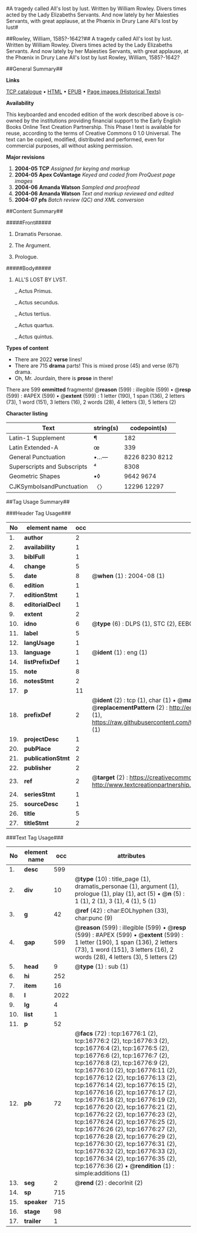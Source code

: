 #A tragedy called All's lost by lust. Written by William Rowley. Divers times acted by the Lady Elizabeths Servants. And now lately by her Maiesties Servants, with great applause, at the Phœnix in Drury Lane All's lost by lust#

##Rowley, William, 1585?-1642?##
A tragedy called All's lost by lust. Written by William Rowley. Divers times acted by the Lady Elizabeths Servants. And now lately by her Maiesties Servants, with great applause, at the Phœnix in Drury Lane
All's lost by lust
Rowley, William, 1585?-1642?

##General Summary##

**Links**

[TCP catalogue](http://www.ota.ox.ac.uk/tcp/)  • 
[HTML](http://tei.it.ox.ac.uk/tcp/Texts-HTML/free/A11/A11155.html)  • 
[EPUB](http://tei.it.ox.ac.uk/tcp/Texts-EPUB/free/A11/A11155.epub) • 
[Page images (Historical Texts)](https://data.historicaltexts.jisc.ac.uk/view?pubId=eebo-99851502e&pageId=eebo-99851502e-16776-1)

**Availability**

This keyboarded and encoded edition of the
	       work described above is co-owned by the institutions
	       providing financial support to the Early English Books
	       Online Text Creation Partnership. This Phase I text is
	       available for reuse, according to the terms of Creative
	       Commons 0 1.0 Universal. The text can be copied,
	       modified, distributed and performed, even for
	       commercial purposes, all without asking permission.

**Major revisions**

1. __2004-05__ __TCP__ *Assigned for keying and markup*
1. __2004-05__ __Apex CoVantage__ *Keyed and coded from ProQuest page images*
1. __2004-06__ __Amanda Watson__ *Sampled and proofread*
1. __2004-06__ __Amanda Watson__ *Text and markup reviewed and edited*
1. __2004-07__ __pfs__ *Batch review (QC) and XML conversion*

##Content Summary##

#####Front#####

1. Dramatis Personae.

1. The Argument.

1. Prologue.

#####Body#####

1. ALL'S LOST BY LVST.

    _ Actus Primus.

    _ Actus secundus.

    _ Actus tertius.

    _ Actus quartus.

    _ Actus quintus.

**Types of content**

  * There are 2022 **verse** lines!
  * There are 715 **drama** parts! This is mixed prose (45) and verse (671) drama.
  * Oh, Mr. Jourdain, there is **prose** in there!

There are 599 **ommitted** fragments! 
 @__reason__ (599) : illegible (599)  •  @__resp__ (599) : #APEX (599)  •  @__extent__ (599) : 1 letter (190), 1 span (136), 2 letters (73), 1 word (151), 3 letters (16), 2 words (28), 4 letters (3), 5 letters (2)

**Character listing**


|Text|string(s)|codepoint(s)|
|---|---|---|
|Latin-1 Supplement|¶|182|
|Latin Extended-A|œ|339|
|General Punctuation|•…—|8226 8230 8212|
|Superscripts             and Subscripts|⁴|8308|
|Geometric Shapes|▪◊|9642 9674|
|CJKSymbolsandPunctuation|〈〉|12296 12297|

##Tag Usage Summary##

###Header Tag Usage###

|No|element name|occ|attributes|
|---|---|---|---|
|1.|__author__|2||
|2.|__availability__|1||
|3.|__biblFull__|1||
|4.|__change__|5||
|5.|__date__|8| @__when__ (1) : 2004-08 (1)|
|6.|__edition__|1||
|7.|__editionStmt__|1||
|8.|__editorialDecl__|1||
|9.|__extent__|2||
|10.|__idno__|6| @__type__ (6) : DLPS (1), STC (2), EEBO-CITATION (1), PROQUEST (1), VID (1)|
|11.|__label__|5||
|12.|__langUsage__|1||
|13.|__language__|1| @__ident__ (1) : eng (1)|
|14.|__listPrefixDef__|1||
|15.|__note__|8||
|16.|__notesStmt__|2||
|17.|__p__|11||
|18.|__prefixDef__|2| @__ident__ (2) : tcp (1), char (1)  •  @__matchPattern__ (2) : ([0-9\-]+):([0-9IVX]+) (1), (.+) (1)  •  @__replacementPattern__ (2) : http://eebo.chadwyck.com/downloadtiff?vid=$1&page=$2 (1), https://raw.githubusercontent.com/textcreationpartnership/Texts/master/tcpchars.xml#$1 (1)|
|19.|__projectDesc__|1||
|20.|__pubPlace__|2||
|21.|__publicationStmt__|2||
|22.|__publisher__|2||
|23.|__ref__|2| @__target__ (2) : https://creativecommons.org/publicdomain/zero/1.0/ (1), http://www.textcreationpartnership.org/docs/. (1)|
|24.|__seriesStmt__|1||
|25.|__sourceDesc__|1||
|26.|__title__|5||
|27.|__titleStmt__|2||


###Text Tag Usage###

|No|element name|occ|attributes|
|---|---|---|---|
|1.|__desc__|599||
|2.|__div__|10| @__type__ (10) : title_page (1), dramatis_personae (1), argument (1), prologue (1), play (1), act (5)  •  @__n__ (5) : 1 (1), 2 (1), 3 (1), 4 (1), 5 (1)|
|3.|__g__|42| @__ref__ (42) : char:EOLhyphen (33), char:punc (9)|
|4.|__gap__|599| @__reason__ (599) : illegible (599)  •  @__resp__ (599) : #APEX (599)  •  @__extent__ (599) : 1 letter (190), 1 span (136), 2 letters (73), 1 word (151), 3 letters (16), 2 words (28), 4 letters (3), 5 letters (2)|
|5.|__head__|9| @__type__ (1) : sub (1)|
|6.|__hi__|252||
|7.|__item__|16||
|8.|__l__|2022||
|9.|__lg__|4||
|10.|__list__|1||
|11.|__p__|52||
|12.|__pb__|72| @__facs__ (72) : tcp:16776:1 (2), tcp:16776:2 (2), tcp:16776:3 (2), tcp:16776:4 (2), tcp:16776:5 (2), tcp:16776:6 (2), tcp:16776:7 (2), tcp:16776:8 (2), tcp:16776:9 (2), tcp:16776:10 (2), tcp:16776:11 (2), tcp:16776:12 (2), tcp:16776:13 (2), tcp:16776:14 (2), tcp:16776:15 (2), tcp:16776:16 (2), tcp:16776:17 (2), tcp:16776:18 (2), tcp:16776:19 (2), tcp:16776:20 (2), tcp:16776:21 (2), tcp:16776:22 (2), tcp:16776:23 (2), tcp:16776:24 (2), tcp:16776:25 (2), tcp:16776:26 (2), tcp:16776:27 (2), tcp:16776:28 (2), tcp:16776:29 (2), tcp:16776:30 (2), tcp:16776:31 (2), tcp:16776:32 (2), tcp:16776:33 (2), tcp:16776:34 (2), tcp:16776:35 (2), tcp:16776:36 (2)  •  @__rendition__ (1) : simple:additions (1)|
|13.|__seg__|2| @__rend__ (2) : decorInit (2)|
|14.|__sp__|715||
|15.|__speaker__|715||
|16.|__stage__|98||
|17.|__trailer__|1||

